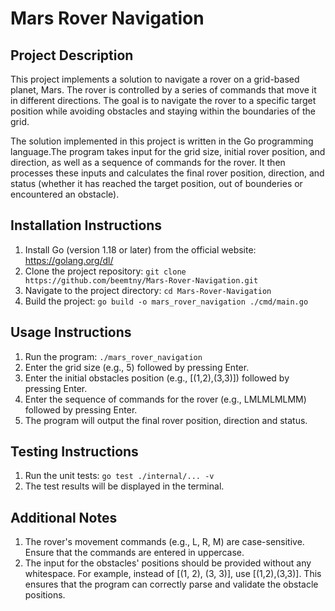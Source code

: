 # Mars Rover Navigation

## Project Description

This project implements a solution to navigate a rover on a grid-based planet, Mars. The rover is controlled by a series of commands that move it in different directions. The goal is to navigate the rover to a specific target position while avoiding obstacles and staying within the boundaries of the grid.

The solution implemented in this project is written in the Go programming language.The program takes input for the grid size, initial rover position, and direction, as well as a sequence of commands for the rover. It then processes these inputs and calculates the final rover position, direction, and status (whether it has reached the target position, out of bounderies or encountered an obstacle).

## Installation Instructions

1. Install Go (version 1.18 or later) from the official website: https://golang.org/dl/
2. Clone the project repository: `git clone https://github.com/beemtny/Mars-Rover-Navigation.git`
3. Navigate to the project directory: `cd Mars-Rover-Navigation`
4. Build the project: `go build -o mars_rover_navigation ./cmd/main.go`

## Usage Instructions

1. Run the program: `./mars_rover_navigation`
2. Enter the grid size (e.g., 5) followed by pressing Enter.
3. Enter the initial obstacles position (e.g., [(1,2),(3,3)]) followed by pressing Enter.
4. Enter the sequence of commands for the rover (e.g., LMLMLMLMM) followed by pressing Enter.
5. The program will output the final rover position, direction and status.

## Testing Instructions

1. Run the unit tests: `go test ./internal/... -v`
2. The test results will be displayed in the terminal.

## Additional Notes

1. The rover's movement commands (e.g., L, R, M) are case-sensitive. Ensure that the commands are entered in uppercase.
2. The input for the obstacles' positions should be provided without any whitespace. For example, instead of [(1, 2), (3, 3)], use [(1,2),(3,3)]. This ensures that the program can correctly parse and validate the obstacle positions.
